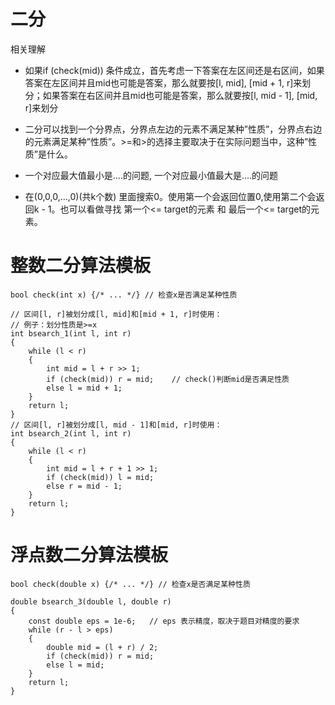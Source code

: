 # 二分

相关理解

- 如果if (check(mid)) 条件成立，首先考虑一下答案在左区间还是右区间，如果答案在左区间并且mid也可能是答案，那么就要按[l, mid], [mid + 1, r]来划分；如果答案在右区间并且mid也可能是答案，那么就要按[l, mid - 1], [mid, r]来划分

- 二分可以找到一个分界点，分界点左边的元素不满足某种”性质”，分界点右边的元素满足某种”性质”。>=和>的选择主要取决于在实际问题当中，这种”性质”是什么。

- 一个对应最大值最小是....的问题, 一个对应最小值最大是....的问题

- 在(0,0,0,...,0)(共k个数) 里面搜索0。使用第一个会返回位置0,使用第二个会返回k - 1。也可以看做寻找 第一个<= target的元素 和 最后一个<= target的元素。





# 整数二分算法模板

```
bool check(int x) {/* ... */} // 检查x是否满足某种性质

// 区间[l, r]被划分成[l, mid]和[mid + 1, r]时使用：
// 例子：划分性质是>=x
int bsearch_1(int l, int r)
{
    while (l < r)
    {
        int mid = l + r >> 1;
        if (check(mid)) r = mid;    // check()判断mid是否满足性质
        else l = mid + 1;
    }
    return l;
}
// 区间[l, r]被划分成[l, mid - 1]和[mid, r]时使用：
int bsearch_2(int l, int r)
{
    while (l < r)
    {
        int mid = l + r + 1 >> 1;
        if (check(mid)) l = mid;
        else r = mid - 1;
    }
    return l;
}
```


# 浮点数二分算法模板

```
bool check(double x) {/* ... */} // 检查x是否满足某种性质

double bsearch_3(double l, double r)
{
    const double eps = 1e-6;   // eps 表示精度，取决于题目对精度的要求
    while (r - l > eps)
    {
        double mid = (l + r) / 2;
        if (check(mid)) r = mid;
        else l = mid;
    }
    return l;
}
```